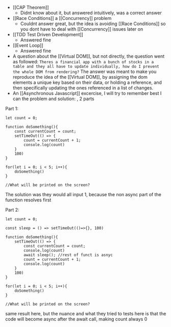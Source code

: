 - [[CAP Theorem]]
	- Didnt know about it, but answered intuitively, was a correct answer
- [[Race Conditions]] a [[Concurrency]] problem
	- Couldnt answer great, but the idea is avoiding [[Race Conditions]] so you dont have to deal with [[Concurrency]] issues later on
- [[TDD Test Driven Development]]
	- Answered fine
- [[Event Loop]]
	- Answered fine
- A question about the [[Virtual DOM]], but not directly, the question went as followed: 
`Theres a financial app with a bunch of stocks in a table and they all have to update individually, how do I prevent the whole DOM from rendering?`
The answer was meant to make you reproduce the idea of the [[Virtual DOM]], by assigning the dom elements a unique key based on their data, or holding a reference, and then specifically updating the ones referenced in a list of changes. 
- An [[Asynchronous Javascript]] excercise, I will try to remember best I can the problem and solution: , 2 parts

Part 1:
```
let count = 0;

function doSomething(){
	const currentCount = count;
	setTimeOut(() => {
		count = currentCount + 1;
		console.log(count)
	}
	100)
}

for(let i = 0; i < 5; i++){
	doSomething()
}

//What will be printed on the screen?

```

The solution was they would all input 1, because the non async part of the function resolves first 

Part 2:
```
let count = 0;

const sleep = () => setTimeOut(()=>{}, 100)

function doSomething(){
	setTimeOut(() => {
		const currentCount = count;
		console.log(count)
		await sleep(); //rest of funct is asnyc
		count = currentCount + 1;
		console.log(count)
	}
	100)
}

for(let i = 0; i < 5; i++){
	doSomething()
}

//What will be printed on the screen?
```

same result here, but the nuance and what they tried to tests here is that the code will become async after the await call, making count always 0